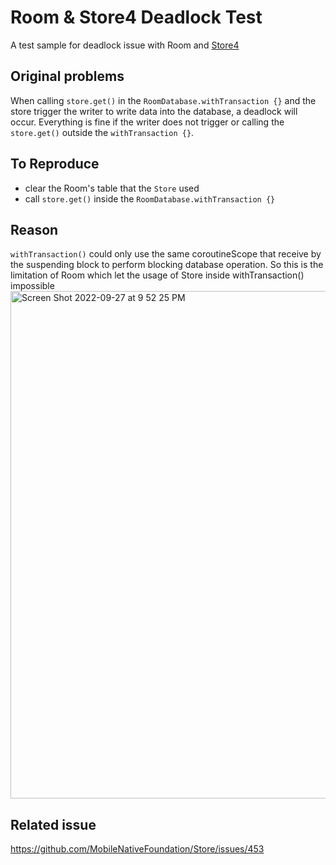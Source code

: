 # Room & Store4 Deadlock Test
A test sample for deadlock issue with Room and [Store4](https://github.com/MobileNativeFoundation/Store)

## Original problems
When calling `store.get()` in the `RoomDatabase.withTransaction {}` and the store trigger the writer to write data into the database, a deadlock will occur. Everything is fine if the writer does not trigger or calling the `store.get()` outside the `withTransaction {}`.

## To Reproduce
- clear the Room's table that the `Store` used
- call `store.get()` inside the `RoomDatabase.withTransaction {}`

## Reason
`withTransaction()` could only use the same coroutineScope that receive by the suspending block to perform blocking database operation. So this is the limitation of Room which let the usage of Store inside withTransaction() impossible
<img width="812" alt="Screen Shot 2022-09-27 at 9 52 25 PM" src="https://user-images.githubusercontent.com/20769836/192545374-3c30b1d5-47cd-4fab-ae2c-23d4077c7467.png">

## Related issue
https://github.com/MobileNativeFoundation/Store/issues/453
